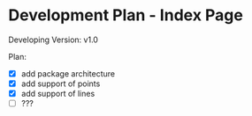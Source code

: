 # Development Plan - Index Page

Developing Version: v1.0

Plan:
- [x] add package architecture
- [x] add support of points
- [x] add support of lines
- [ ] ???